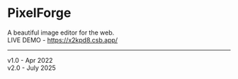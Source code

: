 # PixelForge
A beautiful image editor for the web.  
LIVE DEMO - https://x2kpd8.csb.app/

---

v1.0 - Apr 2022  
v2.0 - July 2025
